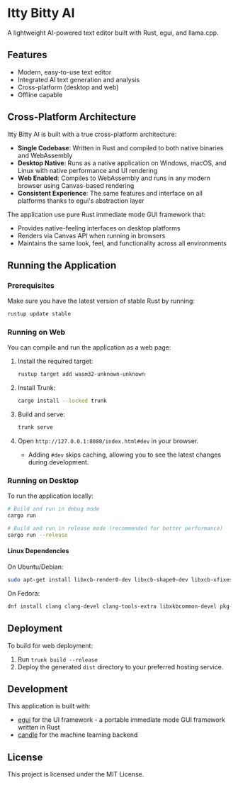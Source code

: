 # Itty Bitty AI

A lightweight AI-powered text editor built with Rust, egui, and llama.cpp.

## Features

- Modern, easy-to-use text editor
- Integrated AI text generation and analysis
- Cross-platform (desktop and web)
- Offline capable

## Cross-Platform Architecture

Itty Bitty AI is built with a true cross-platform architecture:

- **Single Codebase**: Written in Rust and compiled to both native binaries and WebAssembly
- **Desktop Native**: Runs as a native application on Windows, macOS, and Linux with native performance and UI rendering
- **Web Enabled**: Compiles to WebAssembly and runs in any modern browser using Canvas-based rendering
- **Consistent Experience**: The same features and interface on all platforms thanks to egui's abstraction layer

The application use pure Rust immediate mode GUI framework that:
- Provides native-feeling interfaces on desktop platforms
- Renders via Canvas API when running in browsers
- Maintains the same look, feel, and functionality across all environments

## Running the Application

### Prerequisites

Make sure you have the latest version of stable Rust by running:

```bash
rustup update stable
```

### Running on Web

You can compile and run the application as a web page:

1. Install the required target:
   ```bash
   rustup target add wasm32-unknown-unknown
   ```

2. Install Trunk:
   ```bash
   cargo install --locked trunk
   ```

3. Build and serve:
   ```bash
   trunk serve
   ```

4. Open `http://127.0.0.1:8080/index.html#dev` in your browser.
   - Adding `#dev` skips caching, allowing you to see the latest changes during development.

### Running on Desktop

To run the application locally:

```bash
# Build and run in debug mode
cargo run

# Build and run in release mode (recommended for better performance)
cargo run --release
```

#### Linux Dependencies

On Ubuntu/Debian:

```bash
sudo apt-get install libxcb-render0-dev libxcb-shape0-dev libxcb-xfixes0-dev libxkbcommon-dev libssl-dev
```

On Fedora:

```bash
dnf install clang clang-devel clang-tools-extra libxkbcommon-devel pkg-config openssl-devel libxcb-devel gtk3-devel atk fontconfig-devel
```

## Deployment

To build for web deployment:

1. Run `trunk build --release`
2. Deploy the generated `dist` directory to your preferred hosting service.

## Development

This application is built with:
- [egui](https://github.com/emilk/egui/) for the UI framework - a portable immediate mode GUI framework written in Rust
- [candle](https://github.com/huggingface/candle) for the machine learning backend

## License

This project is licensed under the MIT License.
